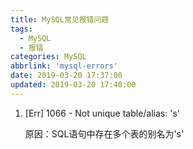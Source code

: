 ```yaml
---
title: MySQL常见报错问题
tags:
  - MySQL
  - 报错
categories: MySQL
abbrlink: 'mysql-errors'
date: 2019-03-20 17:37:00
updated: 2019-03-20 17:40:00
---
```

 
1. [Err] 1066 - Not unique table/alias: 's'

   原因：SQL语句中存在多个表的别名为's'

